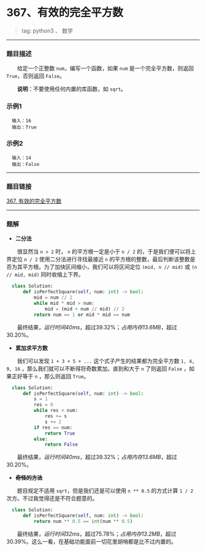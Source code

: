 # 367、有效的完全平方数
> tag: python3 、 数学

***
### 题目描述

&emsp;&emsp;给定一个正整数 `num`，编写一个函数，如果 `num` 是一个完全平方数，则返回 `True`，否则返回 `False`。

&emsp;&emsp;**说明**：不要使用任何内置的库函数，如 `sqrt`。

### 示例1

```
  输入：16
  输出：True
```

### 示例2

```
  输入：14
  输出：False
```

***
### 题目链接
[367. 有效的完全平方数](https://leetcode-cn.com/problems/valid-perfect-square/)

***
### 题解

* **二分法**

&emsp;&emsp;很显然当 `n > 2` 时， `n` 的平方根一定是小于 `n / 2` 的，于是我们便可以将上界定位 `n / 2` 使用二分法进行寻找最接近 `n` 的平方根的整数，最后判断该整数是否为其平方根。为了加快区间缩小，我们可以将区间定位 `(mid, n // mid)` 或 `(n // mid, mid)` 同时收缩上下界。

```python
  class Solution:
      def isPerfectSquare(self, num: int) -> bool:
          mid = num // 2
          while mid * mid > num:
              mid = (mid + num // mid) // 2
          return num == 1 or mid * mid == num
```

&emsp;&emsp;最终结果，*运行时间40ms*，超过39.32%；*占用内存13.6MB*，超过30.20%。

* **累加求平方数**

&emsp;&emsp;我们可以发现 `1 + 3 + 5 + ...` 这个式子产生的结果都为完全平方数 `1, 4, 9, 16` ，那么我们就可以不断得将奇数累加，直到和大于 `n` 了则返回 `False` ，如果正好等于 `n` ，那么则返回 `True`。

```python
  class Solution:
      def isPerfectSquare(self, num: int) -> bool:
          s = 1
          res = 0
          while res < num:
              res += s
              s += 2
          if res == num:
              return True
          else:
              return False
```

&emsp;&emsp;最终结果，*运行时间40ms*，超过39.32%；*占用内存13.6MB*，超过30.20%。

* <del>**奇怪的方法**</del>

&emsp;&emsp;题目规定不适用 `sqrt`，但是我们还是可以使用 `n ** 0.5` 的方式计算 `1 / 2` 次方。不过我觉得还是不符合题意的。

```python
  class Solution:
      def isPerfectSquare(self, num: int) -> bool:
          return num ** 0.5 == int(num ** 0.5)
```

&emsp;&emsp;最终结果，*运行时间32ms*，超过75.78%；*占用内存13.2MB*，超过30.39%。这么一看，在基础功能面前一切花里胡哨都是比不过内置的。
